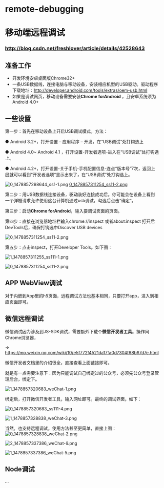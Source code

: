 # remote-debugging
# 移动端远程调试

### http://blog.csdn.net/freshlover/article/details/42528643

## 准备工作
- 开发环境安卓桌面版Chrome32+
- 一条USB数据线，连接电脑与移动设备，安装相应机型的USB驱动。驱动程序下载地址：http://developer.android.com/tools/extras/oem-usb.html
- 如果是调试网页，移动设备需要安装**Chrome forAndroid** ，且安卓系统须为Android 4.0+


## 一些设置
第一步：首先在移动设备上开启USB调试模式。方法：

● Android 3.2+，打开设置 – 应用程序 – 开发，在“USB调试”处打钩选上

● Android 4.0~ Android 4.1 ，打开设置-开发者选项-进入在“USB调试”处打钩选上。

● Android 4.2+，打开设置-关于手机-手机配置信息-连点“版本号”7次，返回上层就可以看到“开发者选项”显示出来了，在“USB调试”处打钩选上。


![0_1478857298644_ss1-1.png](http://angular.angular-china.org/fe467d0d-3424-4e9d-a0e2-7ec77742c7ca.png)
[0_1478857311254_ss11-2.png](http://angular.angular-china.org/6fecd812-63c0-483a-aace-7d2d949a7ede.png)


第二步：用USB数据线连接设备，驱动装好连接成功后，你可能会在设备上看到一个弹框请求允许使用这台计算机通过usb调试。勾选后点击“确定”。

第三步：启动**Chrome forAndroid**，输入要调试页面的页面。

第四步：直接在浏览器地址栏输入chrome://inspect 或者about:inspect
打开后DevTools后，确保打钩选中Discover USB devices


![0_1478857311254_ss11-2.png](http://angular.angular-china.org/6fecd812-63c0-483a-aace-7d2d949a7ede.png)


第五步：点击inspect，打开Developer Tools。如下图：


![1_1478857311255_ss111-1.png](http://angular.angular-china.org/35ec8075-2617-4f17-848c-ba9d1485567c.png)

![0_1478857311254_ss11-2.png](http://angular.angular-china.org/6fecd812-63c0-483a-aace-7d2d949a7ede.png)


## APP WebView调试
对于内嵌到App里的h5页面，远程调试方法也基本相同，只要打开app，进入到相应页面即可。



## 微信远程调试
微信调试因为涉及到JS-SDK调试，需要额外下载个**微信开发者工具**。操作同Chrome浏览器，

=> https://mp.weixin.qq.com/wiki/10/e5f772f4521da17fa0d7304f68b97d7e.html

微信开发者文档里的介绍很全，直接查看上面链接即可。


就是有一点需要注意下：因为只能调试自己绑定过的公众号，必须先公众号登录管理后台，绑定下。

![1_1478857320683_weChat-1.png](http://angular.angular-china.org/97679fdc-1d53-4dac-b8b2-991e260eb5b6.png)

绑定后，打开微信开发者工具，输入网址即可。最终的调试界面，如下：

![0_1478857320683_ss111-4.png](http://angular.angular-china.org/ed99c560-c0b0-4280-9f46-42734de3395b.png)

![1_1478857328838_weChat-3.png](http://angular.angular-china.org/762e98c6-5c75-4656-96c4-dc1e4ede905e.png)

当然，也支持远程调试。使用方法甚至更简单，直接上图：
![0_1478857328838_weChat-2.png](http://angular.angular-china.org/0bdbefe9-cb52-4659-99b5-d631e4a41563.png)

![2_1478857337386_weChat-6.png](http://angular.angular-china.org/0d736ccb-40f5-4a9b-ac86-6c1f6ba98ee0.png)

![1_1478857337386_weChat-5.png](http://angular.angular-china.org/11642254-41bd-4a35-bf68-37deb08129d1.png)


## Node调试
...







